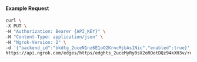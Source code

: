 <!-- Code generated for API Clients. DO NOT EDIT. -->

#### Example Request

```bash
curl \
-X PUT \
-H "Authorization: Bearer {API_KEY}" \
-H "Content-Type: application/json" \
-H "Ngrok-Version: 2" \
-d '{"backend_id":"bkdtg_2uceN1nz6E1oO2KrncMjbAs1Nic","enabled":true}' \
https://api.ngrok.com/edges/https/edghts_2uceMyRy0sX2oROotDQz94kXH3v/routes/edghtsrt_2uceMzxtXXEdVIfbI6ytTH0l1Zl/backend
```
